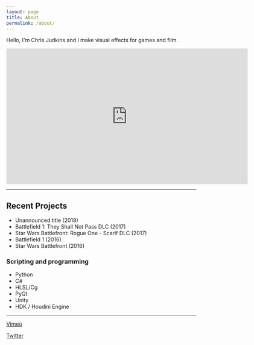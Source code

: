 ```yaml
---
layout: page
title: About
permalink: /about/
---
```


Hello, I'm Chris Judkins and I make visual effects for games and film.

<center><iframe src="https://player.vimeo.com/video/204693315?color=ff9933&byline=0" width="640" height="360" frameborder="0" webkitallowfullscreen mozallowfullscreen allowfullscreen></iframe></center>

---

## Recent Projects

* Unannounced title (2018)
* Battlefield 1: They Shall Not Pass DLC (2017)
* Star Wars Battlefront: Rogue One - Scarif DLC (2017)
* Battlefield 1 (2016)
* Star Wars Battlefront (2016)

### Scripting and programming

* Python
* C#
* HLSL/Cg
* PyQt
* Unity
* HDK / Houdini Engine

---

[Vimeo](https://vimeo.com/chrisjudkins)

[Twitter](https://twitter.com/ChrisJ3D)
